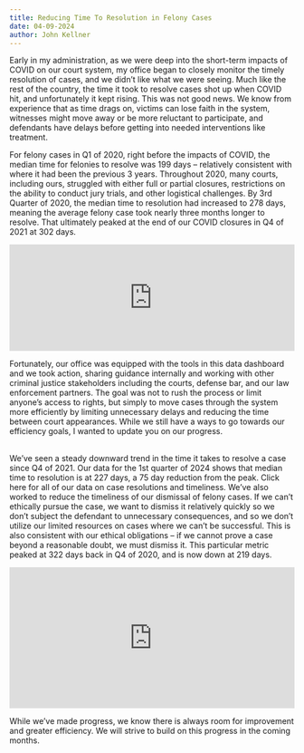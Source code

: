 ```yaml
---
title: Reducing Time To Resolution in Felony Cases
date: 04-09-2024
author: John Kellner
---
```

Early in my administration, as we were deep into the short-term impacts of COVID on our court system, my office began to closely monitor the timely resolution of cases, and we didn’t like what we were seeing.  Much like the rest of the country, the time it took to resolve cases shot up when COVID hit, and unfortunately it kept rising.  This was not good news.  We know from experience that as time drags on, victims can lose faith in the system, witnesses might move away or be more reluctant to participate, and defendants have delays before getting into needed interventions like treatment.

For felony cases in Q1 of 2020, right before the impacts of COVID, the median time for felonies to resolve was 199 days – relatively consistent with where it had been the previous 3 years.  Throughout 2020, many courts, including ours, struggled with either full or partial closures, restrictions on the ability to conduct jury trials, and other logistical challenges.  By 3rd Quarter of 2020, the median time to resolution had increased to 278 days, meaning the average felony case took nearly three months longer to resolve.  That ultimately peaked at the end of our COVID closures in Q4 of 2021 at 302 days.  

<iframe title="Median Days to Felony Case Resolution" aria-label="Bar Chart" id="datawrapper-chart-EJy9m" src="https://datawrapper.dwcdn.net/EJy9m/1/" scrolling="no" frameborder="0" style="width: 0; min-width: 100% !important; border: none;" height="188" data-external="1"></iframe><script type="text/javascript">!function(){"use strict";window.addEventListener("message",(function(a){if(void 0!==a.data["datawrapper-height"]){var e=document.querySelectorAll("iframe");for(var t in a.data["datawrapper-height"])for(var r=0;r<e.length;r++)if(e[r].contentWindow===a.source){var i=a.data["datawrapper-height"][t]+"px";e[r].style.height=i}}}))}();
</script>

Fortunately, our office was equipped with the tools in this data dashboard and we took action, sharing guidance internally and working with other criminal justice stakeholders including the courts, defense bar, and our law enforcement partners.  The goal was not to rush the process or limit anyone’s access to rights, but simply to move cases through the system more efficiently by limiting unnecessary delays and reducing the time between court appearances.  While we still have a ways to go towards our efficiency goals, I wanted to update you on our progress.

\
We’ve seen a steady downward trend in the time it takes to resolve a case since Q4 of 2021.  Our data for the 1st quarter of 2024 shows that median time to resolution is at 227 days, a 75 day reduction from the peak.
Click here for all of our data on case resolutions and timeliness.
We’ve also worked to reduce the timeliness of our dismissal of felony cases.  If we can’t ethically pursue the case, we want to dismiss it relatively quickly so we don’t subject the defendant to unnecessary consequences, and so we don’t utilize our limited resources on cases where we can’t be successful.  This is also consistent with our ethical obligations – if we cannot prove a case beyond a reasonable doubt, we must dismiss it.  This particular metric peaked at 322 days back in Q4 of 2020, and is now down at 219 days.

<iframe title="Median Days to Felony Case Dismissal" aria-label="Bar Chart" id="datawrapper-chart-RY161" src="https://datawrapper.dwcdn.net/RY161/2/" scrolling="no" frameborder="0" style="width: 0; min-width: 100% !important; border: none;" height="249" data-external="1"></iframe><script type="text/javascript">!function(){"use strict";window.addEventListener("message",(function(a){if(void 0!==a.data["datawrapper-height"]){var e=document.querySelectorAll("iframe");for(var t in a.data["datawrapper-height"])for(var r=0;r<e.length;r++)if(e[r].contentWindow===a.source){var i=a.data["datawrapper-height"][t]+"px";e[r].style.height=i}}}))}();
</script>

While we’ve made progress, we know there is always room for improvement and greater efficiency.  We will strive to build on this progress in the coming months.